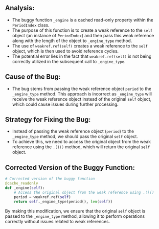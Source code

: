 ## Analysis:
- The buggy function `_engine` is a cached read-only property within the `PeriodIndex` class.
- The purpose of this function is to create a weak reference to the `self` object (an instance of `PeriodIndex`) and then pass this weak reference along with the length of the object to `_engine_type` method.
- The use of `weakref.ref(self)` creates a weak reference to the `self` object, which is then used to avoid reference cycles.
- The potential error lies in the fact that `weakref.ref(self)` is not being correctly utilized in the subsequent call to `_engine_type`.

## Cause of the Bug:
- The bug stems from passing the weak reference object `period` to the `_engine_type` method. This approach is incorrect as `_engine_type` will receive the weak reference object instead of the original `self` object, which could cause issues during further processing.

## Strategy for Fixing the Bug:
- Instead of passing the weak reference object (`period`) to the `_engine_type` method, we should pass the original `self` object.
- To achieve this, we need to access the original object from the weak reference using the `.()()` method, which will return the original `self` object.

## Corrected Version of the Buggy Function:
```python
# Corrected version of the buggy function
@cache_readonly
def _engine(self):
    # Access the original object from the weak reference using .()()
    period = weakref.ref(self)
    return self._engine_type(period(), len(self))
```

By making this modification, we ensure that the original `self` object is passed to the `_engine_type` method, allowing it to perform operations correctly without issues related to weak references.